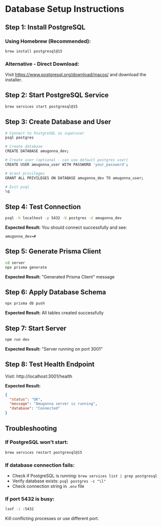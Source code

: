 # Database Setup Instructions

## Step 1: Install PostgreSQL

### Using Homebrew (Recommended):
```bash
brew install postgresql@15
```

### Alternative - Direct Download:
Visit https://www.postgresql.org/download/macos/ and download the installer.

## Step 2: Start PostgreSQL Service
```bash
brew services start postgresql@15
```

## Step 3: Create Database and User
```bash
# Connect to PostgreSQL as superuser
psql postgres

# Create database
CREATE DATABASE amugonna_dev;

# Create user (optional - can use default postgres user)
CREATE USER amugonna_user WITH PASSWORD 'your_password';

# Grant privileges
GRANT ALL PRIVILEGES ON DATABASE amugonna_dev TO amugonna_user;

# Exit psql
\q
```

## Step 4: Test Connection
```bash
psql -h localhost -p 5432 -U postgres -d amugonna_dev
```

**Expected Result:** You should connect successfully and see:
```
amugonna_dev=#
```

## Step 5: Generate Prisma Client
```bash
cd server
npx prisma generate
```

**Expected Result:** "Generated Prisma Client" message

## Step 6: Apply Database Schema
```bash
npx prisma db push
```

**Expected Result:** All tables created successfully

## Step 7: Start Server
```bash
npm run dev
```

**Expected Result:** "Server running on port 3001"

## Step 8: Test Health Endpoint
Visit: http://localhost:3001/health

**Expected Result:**
```json
{
  "status": "OK",
  "message": "Amugonna server is running",
  "database": "Connected"
}
```

## Troubleshooting

### If PostgreSQL won't start:
```bash
brew services restart postgresql@15
```

### If database connection fails:
- Check if PostgreSQL is running: `brew services list | grep postgresql`
- Verify database exists: `psql postgres -c "\l"`
- Check connection string in `.env` file

### If port 5432 is busy:
```bash
lsof -i :5432
```
Kill conflicting processes or use different port.